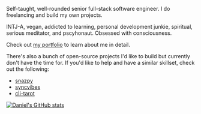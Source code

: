 Self-taught, well-rounded senior full-stack software engineer. I do freelancing and build my own projects.

INTJ-A, vegan, addicted to learning, personal development junkie, spiritual, serious meditator, and pscyhonaut. Obsessed with consciousness.

Check out [my portfolio](https://danieljs.tech) to learn about me in detail.

There's also a bunch of open-source projects I'd like to build but currently don't have the time for. If you'd like to help and have a similar skillset, check out the following:

* [snazpy](https://github.com/dspacejs/snazpy)
* [syncvibes](https://github.com/dspacejs/syncvibes)
* [cli-tarot](https://github.com/dspacejs/cli-tarot)

[![Daniel's GitHub stats](https://github-readme-stats.vercel.app/api?username=dspacejs)](https://github.com/anuraghazra/github-readme-stats)
